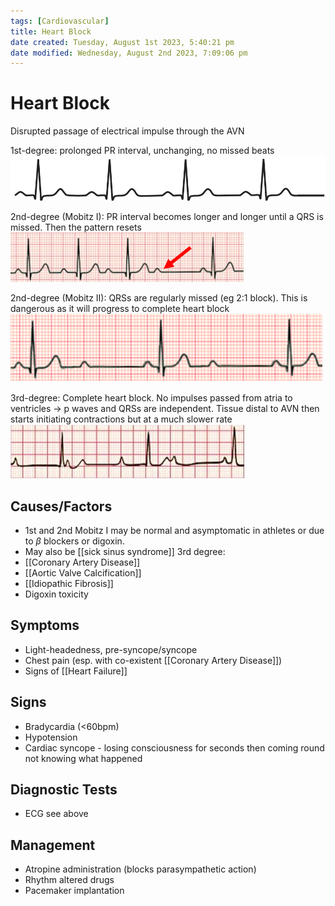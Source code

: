 ```yaml
---
tags: [Cardiovascular]
title: Heart Block
date created: Tuesday, August 1st 2023, 5:40:21 pm
date modified: Wednesday, August 2nd 2023, 7:09:06 pm
---
```

# Heart Block

Disrupted passage of electrical impulse through the AVN

1st-degree: prolonged PR interval, unchanging, no missed beats
![|500](z_attachments/500-1.png)

2nd-degree (Mobitz I): PR interval becomes longer and longer until a QRS is missed. Then the pattern resets
![|400](z_attachments/400-6.png)

2nd-degree (Mobitz II): QRSs are regularly missed (eg 2:1 block). This is dangerous as it will progress to complete heart block
![|400](z_attachments/400-7.png)

3rd-degree: Complete heart block. No impulses passed from atria to ventricles -> p waves and QRSs are independent. Tissue distal to AVN then starts initiating contractions but at a much slower rate
![](z_attachments/6xkomKR.png)

## Causes/Factors

- 1st and 2nd Mobitz I may be normal and asymptomatic in athletes or due to $\beta$ blockers or digoxin.
- May also be [[sick sinus syndrome]]
  3rd degree:
- [[Coronary Artery Disease]]
- [[Aortic Valve Calcification]]
- [[Idiopathic Fibrosis]]
- Digoxin toxicity

## Symptoms

- Light-headedness, pre-syncope/syncope
- Chest pain (esp. with co-existent [[Coronary Artery Disease]])
- Signs of [[Heart Failure]]

## Signs

- Bradycardia (<60bpm)
- Hypotension
- Cardiac syncope - losing consciousness for seconds then coming round not knowing what happened

## Diagnostic Tests

- ECG see above

## Management

- Atropine administration (blocks parasympathetic action)
- Rhythm altered drugs
- Pacemaker implantation
